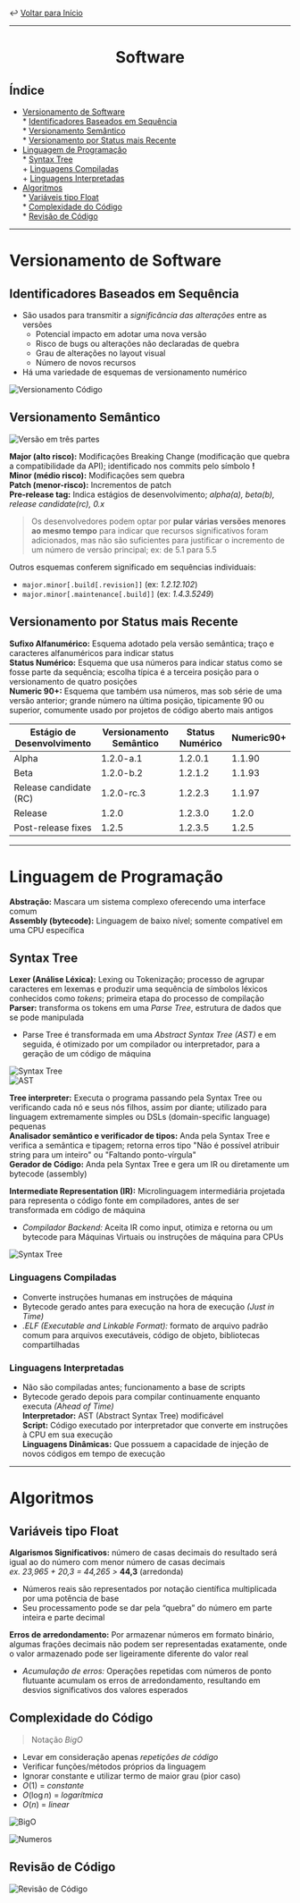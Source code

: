 

↩ [Voltar para Início](https://github.com/gabriellabueno/ARQUIVO-TI/tree/main)  

---

<h1 align="center"> Software </h1>

## Índice

- [Versionamento de Software](#versionamento-de-software)  
		  * [Identificadores Baseados em Sequência](#identificadores-baseados-em-sequência)  
		  * [Versionamento Semântico](#versionamento-semântico)  
		  * [Versionamento por Status mais Recente](#versionamento-por-status-mais-recente)  
- [Linguagem de Programação](#linguagem-de-programação)  
		  * [Syntax Tree](#syntax-tree)  
		    + [Linguagens Compiladas](#linguagens-compiladas)  
		    + [Linguagens Interpretadas](#linguagens-interpretadas)  
- [Algoritmos](#algoritmos)  
		  * [Variáveis tipo Float](#variáveis-tipo-float)  
		  * [Complexidade do Código](#complexidade-do-código)  
		  * [Revisão de Código](#revisão-de-código)  

---

# Versionamento de Software

## Identificadores Baseados em Sequência

- São usados para transmitir a *significância das alterações* entre as versões
    - Potencial impacto em adotar uma nova versão
    - Risco de bugs ou alterações não declaradas de quebra
    - Grau de alterações no layout visual
    - Número de novos recursos
- Há uma variedade de esquemas de versionamento numérico

![Versionamento Código](Imagens/Versionamento-Codigo.png)  

## Versionamento Semântico


![Versão em três partes](Imagens/Major-Minor-Patch.png)  

**Major (alto risco):** Modificações Breaking Change (modificação que quebra a compatibilidade da API); identificado nos commits pelo símbolo **!**  
**Minor (médio risco):** Modificações sem quebra  
**Patch (menor-risco):** Incrementos de patch  
**Pre-release tag:** Indica estágios de desenvolvimento; *alpha(a), beta(b), release candidate(rc), 0.x*

> Os desenvolvedores podem optar por **pular várias versões menores ao mesmo tempo** para indicar que recursos significativos foram adicionados, mas não são suficientes para justificar o incremento de um número de versão principal; ex: de 5.1 para 5.5

Outros esquemas conferem significado em sequências individuais:  
- `major.minor[.build[.revision]]`  (ex: *1.2.12.102*) 
- `major.minor[.maintenance[.build]]`  (ex: *1.4.3.5249*)

## Versionamento por Status mais Recente

**Sufixo Alfanumérico:** Esquema adotado pela versão semântica; traço e caracteres alfanuméricos para indicar status  
**Status Numérico:** Esquema que usa números para indicar status como se fosse parte da sequência; escolha típica é a terceira posição para o versionamento de quatro posições  
**Numeric 90+:** Esquema que também usa números, mas sob série de uma versão anterior; grande número na última posição, tipicamente 90 ou superior, comumente usado por projetos de código aberto mais antigos

| Estágio de Desenvolvimento 	| Versionamento Semântico 	| Status Numérico 	| Numeric90+ |
| --- 		  	     	        | --- 				        | --- 		 	    | --- 	     |
| Alpha 			            | 1.2.0-a.1 			    | 1.2.0.1 		    | 1.1.90 	 |
| Beta 				            | 1.2.0-b.2 			    | 1.2.1.2 		    | 1.1.93 	 |
| Release candidate (RC) 	    | 1.2.0-rc.3 			    | 1.2.2.3 		    | 1.1.97 	 |
| Release 			            | 1.2.0 	    		    | 1.2.3.0 		    | 1.2.0 	 |
| Post-release fixes 		    | 1.2.5 		        	| 1.2.3.5 		    | 1.2.5 	 |

---

# Linguagem de Programação


**Abstração:** Mascara um sistema complexo oferecendo uma interface comum  
**Assembly (bytecode):** Linguagem de baixo nível; somente compatível em uma CPU específica  
## Syntax Tree

**Lexer (Análise Léxica):** Lexing ou Tokenização; processo de agrupar caracteres em lexemas e produzir uma sequência de símbolos léxicos conhecidos como *tokens*; primeira etapa do processo de compilação  
**Parser:** transforma os tokens em uma *Parse Tree*, estrutura de dados que se pode manipulada  
- Parse Tree é transformada em uma *Abstract Syntax Tree (AST)* e em seguida, é otimizado por um compilador ou interpretador, para a geração de um código de máquina

![Syntax Tree](Imagens/Syntax-Tree.png)  
![AST](Imagens/Parse-Tree.png)  

**Tree interpreter:** Executa o programa passando pela Syntax Tree ou verificando cada nó e seus nós filhos, assim por diante; utilizado para linguagem extremamente simples ou DSLs (domain-specific language) pequenas  
**Analisador semântico e verificador de tipos:** Anda pela Syntax Tree e verifica a semântica e tipagem; retorna erros tipo "Não é possível atribuir string para um inteiro" ou "Faltando ponto-vírgula"  
**Gerador de Código:** Anda pela Syntax Tree e gera um IR ou diretamente um bytecode (assembly)  

**Intermediate Representation (IR):** Microlinguagem intermediária projetada para representa o código fonte em compiladores, antes de ser transformada em código de máquina  
- *Compilador Backend:* Aceita IR como input, otimiza e retorna ou um bytecode para Máquinas Virtuais ou instruções de máquina para CPUs  

![Syntax Tree](Imagens/Syntax-Tree2.png)  

### Linguagens Compiladas

- Converte instruções humanas em instruções de máquina  
- Bytecode gerado antes para execução na hora de execução *(Just in Time)*  
- *.ELF (Executable and Linkable Format):* formato de arquivo padrão comum para arquivos executáveis, código de objeto, bibliotecas compartilhadas  

### Linguagens Interpretadas

- Não são compiladas antes; funcionamento a base de scripts  
- Bytecode gerado depois para compilar continuamente enquanto executa *(Ahead of Time)*  
**Interpretador:** AST (Abstract Syntax Tree) modificável  
**Script:** Código executado por interpretador que converte em instruções à CPU em sua execução  
**Linguagens Dinâmicas:** Que possuem a capacidade de injeção de novos códigos em tempo de execução   


---

# Algoritmos  

## Variáveis tipo Float

**Algarismos Significativos:** número de casas decimais do resultado será igual ao do número com menor número de casas decimais  
*ex. 23,965 + 20,3 = 44,265 >* **44,3** (arredonda)  
- Números reais são representados por notação científica multiplicada por uma potência de base
- Seu processamento pode se dar pela “quebra” do número em parte inteira e parte decimal
	
**Erros de arredondamento:** Por armazenar números em formato binário, algumas frações decimais não podem ser representadas exatamente, onde o valor armazenado pode ser ligeiramente diferente do valor real
- *Acumulação de erros:* Operações repetidas com números de ponto flutuante acumulam os erros de arredondamento, resultando em desvios significativos dos valores esperados

## Complexidade do Código

> Notação $Big O$  

- Levar em consideração apenas *repetições de código*
- Verificar funções/métodos próprios da linguagem
- Ignorar constante e utilizar termo de maior grau (pior caso)
- $O(1)$ = *constante*
- $O(\log n)$ = *logarítmica*
- $O(n)$ = *linear*

![BigO](Imagens/BIgO.png)  

![Numeros](Imagens/Tabela-Numeros.png)  

## Revisão de Código


![Revisão de Código](Imagens/Code-Review-Pyramid.png)

